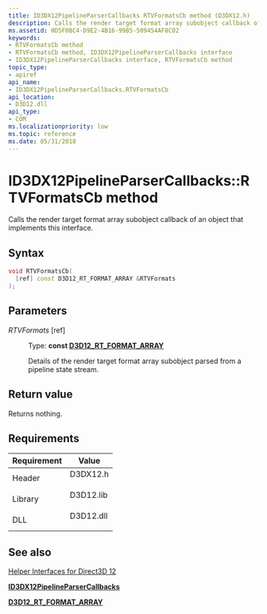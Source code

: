```yaml
---
title: ID3DX12PipelineParserCallbacks RTVFormatsCb method (D3DX12.h)
description: Calls the render target format array subobject callback of an object that implements this interface.
ms.assetid: 0D5F0BC4-D9E2-4B16-99B5-509454AF8C02
keywords:
- RTVFormatsCb method
- RTVFormatsCb method, ID3DX12PipelineParserCallbacks interface
- ID3DX12PipelineParserCallbacks interface, RTVFormatsCb method
topic_type:
- apiref
api_name:
- ID3DX12PipelineParserCallbacks.RTVFormatsCb
api_location:
- D3D12.dll
api_type:
- COM
ms.localizationpriority: low
ms.topic: reference
ms.date: 05/31/2018
---
```


# ID3DX12PipelineParserCallbacks::RTVFormatsCb method

Calls the render target format array subobject callback of an object that implements this interface.

## Syntax


```C++
void RTVFormatsCb(
  [ref] const D3D12_RT_FORMAT_ARRAY &RTVFormats
);
```



## Parameters

<dl> <dt>

*RTVFormats* \[ref\]
</dt> <dd>

Type: **const [**D3D12\_RT\_FORMAT\_ARRAY**](/windows/desktop/api/d3d12/ns-d3d12-d3d12_rt_format_array)**

Details of the render target format array subobject parsed from a pipeline state stream.

</dd> </dl>

## Return value

Returns nothing.

## Requirements



| Requirement | Value |
|--------------------|--------------------------------------------------------------------------------------|
| Header<br/>  | <dl> <dt>D3DX12.h</dt> </dl>  |
| Library<br/> | <dl> <dt>D3D12.lib</dt> </dl> |
| DLL<br/>     | <dl> <dt>D3D12.dll</dt> </dl> |



## See also

<dl> <dt>

[Helper Interfaces for Direct3D 12](helper-interfaces-for-d3d12.md)
</dt> <dt>

[**ID3DX12PipelineParserCallbacks**](id3dx12pipelineparsercallbacks.md)
</dt> <dt>

[**D3D12\_RT\_FORMAT\_ARRAY**](/windows/desktop/api/d3d12/ns-d3d12-d3d12_rt_format_array)
</dt> </dl>

 

 





